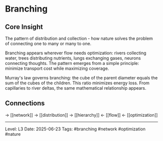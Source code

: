 # Branching

## Core Insight
The pattern of distribution and collection - how nature solves the problem of connecting one to many or many to one.

Branching appears wherever flow needs optimization: rivers collecting water, trees distributing nutrients, lungs exchanging gases, neurons connecting thoughts. The pattern emerges from a simple principle: minimize transport cost while maximizing coverage.

Murray's law governs branching: the cube of the parent diameter equals the sum of the cubes of the children. This ratio minimizes energy loss. From capillaries to river deltas, the same mathematical relationship appears.

## Connections
→ [[network]]
→ [[distribution]]
→ [[hierarchy]]
← [[flow]]
← [[optimization]]

---
Level: L3
Date: 2025-06-23
Tags: #branching #network #optimization #nature